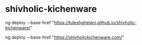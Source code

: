 # shivholic-kichenware

ng deploy --base-href "https://tuleshghelani.github.io/shivholic-kichenware/"

ng deploy --base-href "https://shivholickichenware.com/"

